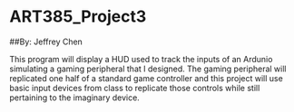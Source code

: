 # ART385_Project3
##By: Jeffrey Chen

This program will display a HUD used to track the inputs of an Ardunio simulating a gaming peripheral that I designed. The gaming peripheral will replicated one half of a standard game controller and this project will use basic input devices from class to replicate those controls while still pertaining to the imaginary device.
